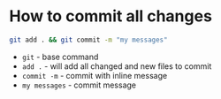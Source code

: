 # How to commit all changes

```bash
git add . && git commit -m "my messages"
```

- `git` - base command
- `add .` - will add all changed and new files to commit
- `commit -m` - commit with inline message
- `my messages` - commit message



